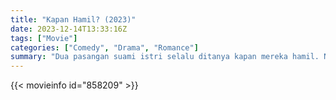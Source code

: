 ```yaml
---
title: "Kapan Hamil? (2023)"
date: 2023-12-14T13:33:16Z
tags: ["Movie"]
categories: ["Comedy", "Drama", "Romance"]
summary: "Dua pasangan suami istri selalu ditanya kapan mereka hamil. Namun, setelah 8 tahun menunggu, kehamilan yang mereka harapkan belum kunjung tiba."
---
```



<mux-player stream-type="on-demand"
src="https://kp3d-my.sharepoint.com/personal/ryoo_kp3d_onmicrosoft_com/_layouts/15/download.aspx?share=EfgIc7WzvwROoayD9G34vXUBJCVptI1kRcTzlJs1762Hxw" prefer-playback="mse" controls>

</mux-player>


{{< movieinfo id="858209" >}}

<script src="https://cdn.jsdelivr.net/npm/@mux/mux-player"></script>

 <script type="application/ld+json ">
{
"@context": "https://schema.org/",
"@type": "VideoObject",
"name": "Kapan Hamil? (2023)",
"contentUrl": "https://stream.mux.com/7jTz8p8TIICek8ZjRdb16t7i1Fz6T8a1P7Iza2M258w.m3u8",
"thumbnailUrl": "https://www.themoviedb.org/t/p/original/zgVTkkj31wvHJ1Rj031QIkERzpx.jpg?width=314&fit_mode=preserve&time=25",
"uploadDate": "2023-12-14T13:33:16Z",
}

</script>